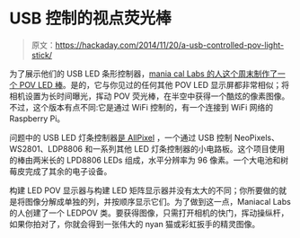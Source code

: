 # USB 控制的视点荧光棒

> 原文：<https://hackaday.com/2014/11/20/a-usb-controlled-pov-light-stick/>

为了展示他们的 USB LED 条形控制器，[mania cal Labs 的人这个周末制作了一个 POV LED 棒](http://maniacallabs.com/2014/11/19/weekend-project-povstick/)。是的，它与你见过的任何其他 POV LED 显示屏都非常相似；将相机设置为长时间曝光，挥动 POV 荧光棒，在半空中获得一个酷炫的像素图像。不过，这个版本有点不同:它是通过 WiFi 控制的，有一个连接到 WiFi 网络的 Raspberry Pi。

问题中的 USB LED 灯条控制器[是 AllPixel](https://www.kickstarter.com/projects/1101128588/allpixel-usb-interface-for-all-your-led-needs/) ，一个通过 USB 控制 NeoPixels、WS2801、LDP8806 和一系列其他 LED 灯条控制器的小电路板。这个项目使用的棒由两米长的 LPD8806 LEDs 组成，水平分辨率为 96 像素。一个大电池和树莓皮完成了其余的电子设备。

构建 LED POV 显示器与构建 LED 矩阵显示器并没有太大的不同；你所要做的就是将图像分解成单独的列，并按顺序显示它们。为了做到这一点，Maniacal Labs 的人创建了一个 LEDPOV 类。要获得图像，只需打开相机的快门，挥动操纵杆，如果你拍对了，你就会得到一张伟大的 nyan 猫或彩虹扳手的精灵图像。